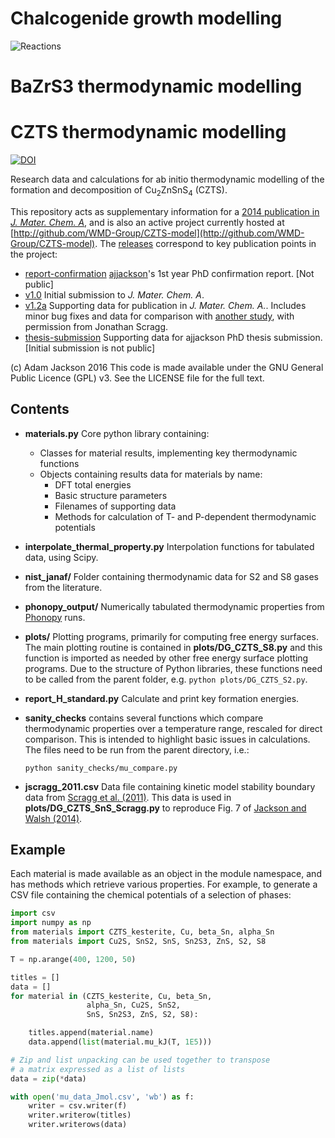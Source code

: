 
Chalcogenide growth modelling
============================

![Reactions](https://user-images.githubusercontent.com/25340554/228510930-f5993dfe-71e3-4050-809c-72b789a363aa.png)



BaZrS3 thermodynamic modelling
============================




CZTS thermodynamic modelling
============================

[![DOI](https://zenodo.org/badge/doi/10.5281/zenodo.57130.svg)](http://dx.doi.org/10.5281/zenodo.57130)

Research data and calculations for ab initio thermodynamic modelling of
the formation and decomposition of Cu<sub>2</sub>ZnSnS<sub>4</sub> (CZTS).

This repository acts as supplementary information for a [2014 publication in *J. Mater. Chem. A*](http://dx.doi.org/10.1039/C4TA00892H), and is also an active project currently hosted at
[http://github.com/WMD-Group/CZTS-model](http://github.com/WMD-Group/CZTS-model).
The [releases](https://github.com/WMD-group/CZTS-model/releases) correspond to key publication points in the project:

* [report-confirmation](https://github.com/WMD-group/CZTS-model/releases/tag/report-confirmation) [ajjackson](https://github.com/ajjackson)'s 1st year PhD confirmation report. [Not public]
* [v1.0](https://github.com/WMD-group/CZTS-model/releases/tag/v1.0) Initial submission to *J. Mater. Chem. A*.
* [v1.2a](https://github.com/WMD-group/CZTS-model/releases/tag/v1.2a) Supporting data for publication in *J. Mater. Chem. A.*. Includes minor bug fixes and data for comparison with [another study](https://dx.doi.org/10.1021/cm202379s), with permission from Jonathan Scragg.
* [thesis-submission](https://github.com/WMD-group/CZTS-model/releases/tag/thesis-submission) Supporting data for ajjackson PhD thesis submission. [Initial submission is not public]



(c) Adam Jackson 2016
This code is made available under the GNU General Public Licence (GPL) v3.
See the LICENSE file for the full text.

Contents
--------

* **materials.py** Core python library containing:
  * Classes for material results, implementing key thermodynamic functions
  * Objects containing results data for materials by name:
    * DFT total energies
    * Basic structure parameters
    * Filenames of supporting data
    * Methods for calculation of T- and P-dependent thermodynamic potentials

* **interpolate_thermal_property.py** Interpolation functions for tabulated data, using Scipy.

* **nist_janaf/** Folder containing thermodynamic data for S2 and S8 gases from the literature.

* **phonopy_output/** Numerically tabulated thermodynamic properties from [Phonopy](http://phonopy.sourceforge.net) runs.

* **plots/** Plotting programs, primarily for computing free energy surfaces.
  The main plotting routine is contained in **plots/DG_CZTS_S8.py** and this function is imported
  as needed by other free energy surface plotting programs.
  Due to the structure of Python libraries, these functions need to be called from the parent folder, e.g.
  `python plots/DG_CZTS_S2.py`.

* **report_H_standard.py** Calculate and print key formation energies.

* **sanity\_checks** contains several functions which compare thermodynamic properties over
  a temperature range, rescaled for direct comparison. This is intended to highlight basic
  issues in calculations. The files need to be run from the parent directory, i.e.:

      python sanity_checks/mu_compare.py

* **jscragg_2011.csv** Data file containing kinetic model stability boundary
  data from [Scragg et al. (2011)](http://dx.doi.org/10.1021/cm202379s). This
  data is used in **plots/DG_CZTS_SnS_Scragg.py** to reproduce Fig. 7 of [Jackson and Walsh (2014)](http://dx.doi.org/10.1039/c4ta00892h).

Example
-------

Each material is made available as an object in the module namespace,
and has methods which retrieve various properties. For example, to
generate a CSV file containing the chemical potentials of a selection of phases:

``` python
import csv
import numpy as np
from materials import CZTS_kesterite, Cu, beta_Sn, alpha_Sn
from materials import Cu2S, SnS2, SnS, Sn2S3, ZnS, S2, S8

T = np.arange(400, 1200, 50)

titles = []
data = []
for material in (CZTS_kesterite, Cu, beta_Sn,
                 alpha_Sn, Cu2S, SnS2,
                 SnS, Sn2S3, ZnS, S2, S8):

    titles.append(material.name)
    data.append(list(material.mu_kJ(T, 1E5)))

# Zip and list unpacking can be used together to transpose
# a matrix expressed as a list of lists
data = zip(*data)

with open('mu_data_Jmol.csv', 'wb') as f:
    writer = csv.writer(f)
    writer.writerow(titles)
    writer.writerows(data)
```
